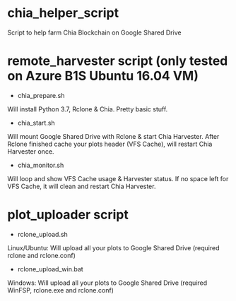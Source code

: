 # chia_helper_script
Script to help farm Chia Blockchain on Google Shared Drive

# remote_harvester script (only tested on Azure B1S Ubuntu 16.04 VM)
-  chia_prepare.sh

Will install Python 3.7, Rclone & Chia. Pretty basic stuff.
-  chia_start.sh

Will mount Google Shared Drive with Rclone & start Chia Harvester. After Rclone finished cache your plots header (VFS Cache), will restart Chia Harvester once.
-  chia_monitor.sh

Will loop and show VFS Cache usage & Harvester status. If no space left for VFS Cache, it will clean and restart Chia Harvester.

# plot_uploader script
-  rclone_upload.sh

Linux/Ubuntu: Will upload all your plots to Google Shared Drive (required rclone and rclone.conf)
-  rclone_upload_win.bat

Windows: Will upload all your plots to Google Shared Drive (required WinFSP, rclone.exe and rclone.conf)

